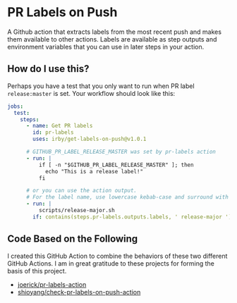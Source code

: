 # PR Labels on Push

A Github action that extracts labels from the most recent push and makes them available to other actions. Labels are available as step outputs and environment variables that you can use in later steps in your action.

## How do I use this?

Perhaps you have a test that you only want to run when PR label `release:master` is set. Your workflow should look like this:

```yaml
jobs:
  test:
    steps:
      - name: Get PR labels
        id: pr-labels
        uses: irby/get-labels-on-push@v1.0.1

      # GITHUB_PR_LABEL_RELEASE_MASTER was set by pr-labels action
      - run: |
          if [ -n "$GITHUB_PR_LABEL_RELEASE_MASTER" ]; then
            echo "This is a release label!"
          fi

      # or you can use the action output.
      # For the label name, use lowercase kebab-case and surround with spaces
      - run: |
          scripts/release-major.sh
        if: contains(steps.pr-labels.outputs.labels, ' release-major ')
```

## Code Based on the Following

I created this GitHub Action to combine the behaviors of these two different GitHub Actions. I am in great gratitude to these projects for forming the basis of this project.

- [joerick/pr-labels-action](https://github.com/joerick/pr-labels-action)
- [shioyang/check-pr-labels-on-push-action](https://github.com/shioyang/check-pr-labels-on-push-action)
